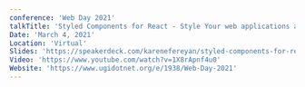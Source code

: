 ```yaml
---
conference: 'Web Day 2021'
talkTitle: 'Styled Components for React - Style Your web applications and websites without stress'
Date: 'March 4, 2021'
Location: 'Virtual'
Slides: 'https://speakerdeck.com/karenefereyan/styled-components-for-react-style-your-websites-and-web-applications-without-stress'
Video: 'https://www.youtube.com/watch?v=1X8rApnf4u0'
Website: 'https://www.ugidotnet.org/e/1938/Web-Day-2021'
---
```


